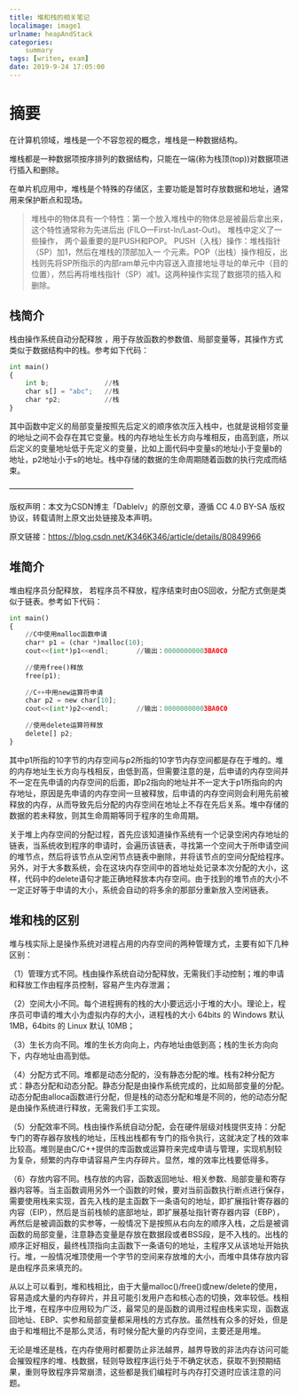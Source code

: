 ```yaml
---
title: 堆和栈的相关笔记
localimage: image1
urlname: heapAndStack
categories: 
    summary    
tags: [writen, exam]
date: 2019-9-24 17:05:00
---
```


# 摘要

在计算机领域，堆栈是一个不容忽视的概念，堆栈是一种数据结构。

堆栈都是一种数据项按序排列的数据结构，只能在一端(称为栈顶(top))对数据项进行插入和删除。

在单片机应用中，堆栈是个特殊的存储区，主要功能是暂时存放数据和地址，通常用来保护断点和现场。

> 堆栈中的物体具有一个特性：第一个放入堆栈中的物体总是被最后拿出来， 这个特性通常称为先进后出 (FILO—First-In/Last-Out)。 堆栈中定义了一些操作， 两个最重要的是PUSH和POP。 PUSH（入栈）操作：堆栈指针（SP）加1，然后在堆栈的顶部加入一 个元素。POP（出栈）操作相反，出栈则先将SP所指示的内部ram单元中内容送入直接地址寻址的单元中（目的位置），然后再将堆栈指针（SP）减1。这两种操作实现了数据项的插入和删除。

<!-- more -->

## 栈简介

栈由操作系统自动分配释放 ，用于存放函数的参数值、局部变量等，其操作方式类似于数据结构中的栈。参考如下代码：

```python
int main()
{
	int b;				//栈
	char s[] = "abc"; 	//栈
	char *p2;			//栈
}
```

其中函数中定义的局部变量按照先后定义的顺序依次压入栈中，也就是说相邻变量的地址之间不会存在其它变量。栈的内存地址生长方向与堆相反，由高到底，所以后定义的变量地址低于先定义的变量，比如上面代码中变量s的地址小于变量b的地址，p2地址小于s的地址。栈中存储的数据的生命周期随着函数的执行完成而结束。

————————————————

版权声明：本文为CSDN博主「Dablelv」的原创文章，遵循 CC 4.0 BY-SA 版权协议，转载请附上原文出处链接及本声明。

原文链接：https://blog.csdn.net/K346K346/article/details/80849966

## 堆简介

堆由程序员分配释放， 若程序员不释放，程序结束时由OS回收，分配方式倒是类似于链表。参考如下代码：

```python
int main()
{
	//C中使用malloc函数申请
	char* p1 = (char *)malloc(10);
	cout<<(int*)p1<<endl;		//输出：00000000003BA0C0
	
	//使用free()释放
	free(p1);
   
	//C++中用new运算符申请
	char p2 = new char[10];
	cout<<(int*)p2<<endl;		//输出：00000000003BA0C0
	
	//使用delete运算符释放
	delete[] p2;
}
```

其中p1所指的10字节的内存空间与p2所指的10字节内存空间都是存在于堆的。堆的内存地址生长方向与栈相反，由低到高，但需要注意的是，后申请的内存空间并不一定在先申请的内存空间的后面，即p2指向的地址并不一定大于p1所指向的内存地址，原因是先申请的内存空间一旦被释放，后申请的内存空间则会利用先前被释放的内存，从而导致先后分配的内存空间在地址上不存在先后关系。堆中存储的数据的若未释放，则其生命周期等同于程序的生命周期。

关于堆上内存空间的分配过程，首先应该知道操作系统有一个记录空闲内存地址的链表，当系统收到程序的申请时，会遍历该链表，寻找第一个空间大于所申请空间的堆节点，然后将该节点从空闲节点链表中删除，并将该节点的空间分配给程序。另外，对于大多数系统，会在这块内存空间中的首地址处记录本次分配的大小，这样，代码中的delete语句才能正确地释放本内存空间。由于找到的堆节点的大小不一定正好等于申请的大小，系统会自动的将多余的那部分重新放入空闲链表。


## 堆和栈的区别

堆与栈实际上是操作系统对进程占用的内存空间的两种管理方式，主要有如下几种区别：

（1）管理方式不同。栈由操作系统自动分配释放，无需我们手动控制；堆的申请和释放工作由程序员控制，容易产生内存泄漏；

（2）空间大小不同。每个进程拥有的栈的大小要远远小于堆的大小。理论上，程序员可申请的堆大小为虚拟内存的大小，进程栈的大小 64bits 的 Windows 默认 1MB，64bits 的 Linux 默认 10MB；

（3）生长方向不同。堆的生长方向向上，内存地址由低到高；栈的生长方向向下，内存地址由高到低。

（4）分配方式不同。堆都是动态分配的，没有静态分配的堆。栈有2种分配方式：静态分配和动态分配。静态分配是由操作系统完成的，比如局部变量的分配。动态分配由alloca函数进行分配，但是栈的动态分配和堆是不同的，他的动态分配是由操作系统进行释放，无需我们手工实现。

（5）分配效率不同。栈由操作系统自动分配，会在硬件层级对栈提供支持：分配专门的寄存器存放栈的地址，压栈出栈都有专门的指令执行，这就决定了栈的效率比较高。堆则是由C/C++提供的库函数或运算符来完成申请与管理，实现机制较为复杂，频繁的内存申请容易产生内存碎片。显然，堆的效率比栈要低得多。

（6）存放内容不同。栈存放的内容，函数返回地址、相关参数、局部变量和寄存器内容等。当主函数调用另外一个函数的时候，要对当前函数执行断点进行保存，需要使用栈来实现，首先入栈的是主函数下一条语句的地址，即扩展指针寄存器的内容（EIP），然后是当前栈帧的底部地址，即扩展基址指针寄存器内容（EBP），再然后是被调函数的实参等，一般情况下是按照从右向左的顺序入栈，之后是被调函数的局部变量，注意静态变量是存放在数据段或者BSS段，是不入栈的。出栈的顺序正好相反，最终栈顶指向主函数下一条语句的地址，主程序又从该地址开始执行。堆，一般情况堆顶使用一个字节的空间来存放堆的大小，而堆中具体存放内容是由程序员来填充的。

从以上可以看到，堆和栈相比，由于大量malloc()/free()或new/delete的使用，容易造成大量的内存碎片，并且可能引发用户态和核心态的切换，效率较低。栈相比于堆，在程序中应用较为广泛，最常见的是函数的调用过程由栈来实现，函数返回地址、EBP、实参和局部变量都采用栈的方式存放。虽然栈有众多的好处，但是由于和堆相比不是那么灵活，有时候分配大量的内存空间，主要还是用堆。

无论是堆还是栈，在内存使用时都要防止非法越界，越界导致的非法内存访问可能会摧毁程序的堆、栈数据，轻则导致程序运行处于不确定状态，获取不到预期结果，重则导致程序异常崩溃，这些都是我们编程时与内存打交道时应该注意的问题。











